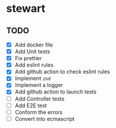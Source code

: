 # stewart

## TODO

- [x] Add docker file
- [x] Add Unit tests
- [x] Fix prettier
- [x] Add eslint rules
- [x] Add github action to check eslint rules
- [x] Implement `zod`
- [x] Implement a logger
- [x] Add github action to launch tests
- [ ] Add Controller tests
- [ ] Add E2E test
- [ ] Conform the errors
- [ ] Convert into ecmascript
